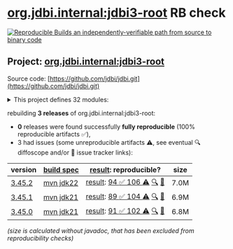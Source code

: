 [org.jdbi.internal:jdbi3-root](https://central.sonatype.com/artifact/org.jdbi.internal/jdbi3-root/versions) RB check
=======

[![Reproducible Builds](https://reproducible-builds.org/images/logos/rb.svg) an independently-verifiable path from source to binary code](https://reproducible-builds.org/)

## Project: [org.jdbi.internal:jdbi3-root](https://central.sonatype.com/artifact/org.jdbi.internal/jdbi3-root/versions)

Source code: [https://github.com/jdbi/jdbi.git](https://github.com/jdbi/jdbi.git)

<details><summary>This project defines 32 modules:</summary>

* [org.jdbi.internal:jdbi3-parent](https://central.sonatype.com/artifact/org.jdbi.internal/jdbi3-parent/3.45.2)
* [org.jdbi.internal:jdbi3-policy](https://central.sonatype.com/artifact/org.jdbi.internal/jdbi3-policy/3.45.2)
* [org.jdbi.internal:jdbi3-root](https://central.sonatype.com/artifact/org.jdbi.internal/jdbi3-root/3.45.2)
* [org.jdbi:jdbi3-bom](https://central.sonatype.com/artifact/org.jdbi/jdbi3-bom/3.45.2)
* [org.jdbi:jdbi3-build-parent](https://central.sonatype.com/artifact/org.jdbi/jdbi3-build-parent/3.45.2)
* [org.jdbi:jdbi3-caffeine-cache](https://central.sonatype.com/artifact/org.jdbi/jdbi3-caffeine-cache/3.45.2)
* [org.jdbi:jdbi3-commons-text](https://central.sonatype.com/artifact/org.jdbi/jdbi3-commons-text/3.45.2)
* [org.jdbi:jdbi3-core](https://central.sonatype.com/artifact/org.jdbi/jdbi3-core/3.45.2)
* [org.jdbi:jdbi3-examples](https://central.sonatype.com/artifact/org.jdbi/jdbi3-examples/3.45.2)
* [org.jdbi:jdbi3-freemarker](https://central.sonatype.com/artifact/org.jdbi/jdbi3-freemarker/3.45.2)
* [org.jdbi:jdbi3-generator](https://central.sonatype.com/artifact/org.jdbi/jdbi3-generator/3.45.2)
* [org.jdbi:jdbi3-gson2](https://central.sonatype.com/artifact/org.jdbi/jdbi3-gson2/3.45.2)
* [org.jdbi:jdbi3-guava](https://central.sonatype.com/artifact/org.jdbi/jdbi3-guava/3.45.2)
* [org.jdbi:jdbi3-guice](https://central.sonatype.com/artifact/org.jdbi/jdbi3-guice/3.45.2)
* [org.jdbi:jdbi3-jackson2](https://central.sonatype.com/artifact/org.jdbi/jdbi3-jackson2/3.45.2)
* [org.jdbi:jdbi3-jodatime2](https://central.sonatype.com/artifact/org.jdbi/jdbi3-jodatime2/3.45.2)
* [org.jdbi:jdbi3-jpa](https://central.sonatype.com/artifact/org.jdbi/jdbi3-jpa/3.45.2)
* [org.jdbi:jdbi3-json](https://central.sonatype.com/artifact/org.jdbi/jdbi3-json/3.45.2)
* [org.jdbi:jdbi3-kotlin](https://central.sonatype.com/artifact/org.jdbi/jdbi3-kotlin/3.45.2)
* [org.jdbi:jdbi3-kotlin-sqlobject](https://central.sonatype.com/artifact/org.jdbi/jdbi3-kotlin-sqlobject/3.45.2)
* [org.jdbi:jdbi3-moshi](https://central.sonatype.com/artifact/org.jdbi/jdbi3-moshi/3.45.2)
* [org.jdbi:jdbi3-noop-cache](https://central.sonatype.com/artifact/org.jdbi/jdbi3-noop-cache/3.45.2)
* [org.jdbi:jdbi3-oracle12](https://central.sonatype.com/artifact/org.jdbi/jdbi3-oracle12/3.45.2)
* [org.jdbi:jdbi3-postgis](https://central.sonatype.com/artifact/org.jdbi/jdbi3-postgis/3.45.2)
* [org.jdbi:jdbi3-postgres](https://central.sonatype.com/artifact/org.jdbi/jdbi3-postgres/3.45.2)
* [org.jdbi:jdbi3-spring5](https://central.sonatype.com/artifact/org.jdbi/jdbi3-spring5/3.45.2)
* [org.jdbi:jdbi3-sqlite](https://central.sonatype.com/artifact/org.jdbi/jdbi3-sqlite/3.45.2)
* [org.jdbi:jdbi3-sqlobject](https://central.sonatype.com/artifact/org.jdbi/jdbi3-sqlobject/3.45.2)
* [org.jdbi:jdbi3-stringtemplate4](https://central.sonatype.com/artifact/org.jdbi/jdbi3-stringtemplate4/3.45.2)
* [org.jdbi:jdbi3-testcontainers](https://central.sonatype.com/artifact/org.jdbi/jdbi3-testcontainers/3.45.2)
* [org.jdbi:jdbi3-testing](https://central.sonatype.com/artifact/org.jdbi/jdbi3-testing/3.45.2)
* [org.jdbi:jdbi3-vavr](https://central.sonatype.com/artifact/org.jdbi/jdbi3-vavr/3.45.2)
</details>

rebuilding **3 releases** of org.jdbi.internal:jdbi3-root:
- **0** releases were found successfully **fully reproducible** (100% reproducible artifacts :white_check_mark:),
- 3 had issues (some unreproducible artifacts :warning:, see eventual :mag: diffoscope and/or :memo: issue tracker links):

| version | [build spec](/BUILDSPEC.md) | [result](https://reproducible-builds.org/docs/jvm/): reproducible? | size |
| -- | --------- | ------ | -- |
| [3.45.2](https://central.sonatype.com/artifact/org.jdbi.internal/jdbi3-root/3.45.2/pom) | [mvn jdk22](jdbi3-root-3.45.2.buildspec) | [result](jdbi3-parent-3.45.2.buildinfo): [94 :white_check_mark:  106 :warning:](jdbi3-parent-3.45.2.buildcompare) [:mag:](jdbi3-parent-3.45.2.diffoscope) [:memo:](https://github.com/basepom/basepom/pull/73) | 7.0M |
| [3.45.1](https://central.sonatype.com/artifact/org.jdbi.internal/jdbi3-root/3.45.1/pom) | [mvn jdk21](jdbi3-root-3.45.1.buildspec) | [result](jdbi3-parent-3.45.1.buildinfo): [89 :white_check_mark:  104 :warning:](jdbi3-parent-3.45.1.buildcompare) [:mag:](jdbi3-parent-3.45.1.diffoscope) [:memo:](https://github.com/basepom/basepom/pull/73) | 6.9M |
| [3.45.0](https://central.sonatype.com/artifact/org.jdbi.internal/jdbi3-root/3.45.0/pom) | [mvn jdk21](jdbi3-root-3.45.0.buildspec) | [result](jdbi3-parent-3.45.0.buildinfo): [91 :white_check_mark:  102 :warning:](jdbi3-parent-3.45.0.buildcompare) [:mag:](jdbi3-parent-3.45.0.diffoscope) [:memo:](https://github.com/basepom/basepom/pull/73) | 6.8M |

<i>(size is calculated without javadoc, that has been excluded from reproducibility checks)</i>
